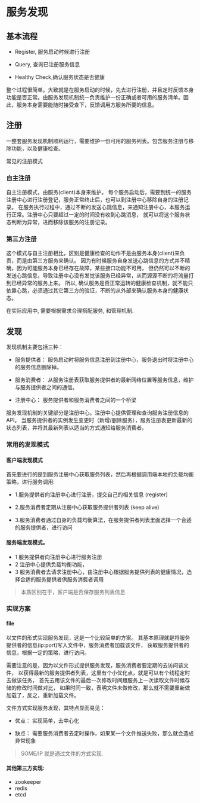 # 服务发现

## 基本流程

* Register, 服务启动时候进行注册

* Query, 查询已注册服务信息

* Healthy Check,确认服务状态是否健康

整个过程很简单。大致就是在服务启动的时候，先去进行注册，并且定时反馈本身功能是否正常。由服务发现机制统一负责维护一份正确或者可用的服务清单。因此，服务本身需要能随时接受查下，反馈调用方服务所要的信息。

## 注册

一整套服务发现机制顺利运行，需要维护一份可用的服务列表。包含服务注册与移除功能，以及健康检查。

常见的注册模式

### 自主注册

自主注册模式，由服务(client)本身来维护。
每个服务启动后，需要到统一的服务注册中心进行注册登记，服务正常终止后，也可以到注册中心移除自身的注册记录。
在服务执行过程中，通过不断的发送心跳信息，来通知注册中心，本服务运行正常。注册中心只要超过一定的时间没有收到心跳消息，
就可以将这个服务状态判断为异常，进而移除该服务的注册记录。

### 第三方注册 
这个模式与自主注册相比，区别是健康检查的动作不是由服务本身(client)来负责，而是由第三方服务来确认。
因为有时候服务自身发送心跳信息的方式并不精确，因为可能服务本身已经存在故障，某些接口功能不可用，
但仍然可以不断的发送心跳信息，导致注册中心没有发觉该服务已经异常，从而源源不断的将流量打到已经异常的服务上来。
所以, 确认服务是否正常运转的健康检查机制，就不能只依靠心跳，必须通过其它第三方的验证，不断的从外部来确认服务本身的健康状态。

在实际应用中, 需要根据需求合理搭配服务, 和管理机制.


## 发现

发现机制主要包括三种：

* 服务提供者：
服务启动时将服务信息注册到注册中心，服务退出时将注册中心的服务信息删除掉。

* 服务消费者：
从服务注册表获取服务提供者的最新网络位置等服务信息，维护与服务提供者之间的通信。

* 注册中心：
服务提供者和服务消费者之间的一个桥梁

服务发现机制的关键部分是注册中心。注册中心提供管理和查询服务注册信息的API。
当服务提供者的实例发生变更时（新增/删除服务），服务注册表更新最新的状态列表，并将其最新列表以适当的方式通知给服务消费者。


### 常用的发现模式

#### 客户端发现模式

首先要进行的是到服务注册中心获取服务列表，然后再根据调用端本地的负载均衡策略，进行服务调用:

* 1.服务提供者向注册中心进行注册，提交自己的相关信息 (register)

* 2.服务消费者定期从注册中心获取服务提供者列表 (keep alive)

* 3.服务消费者通过自身的负载均衡算法，在服务提供者列表里面选择一个合适的服务提供者，进行访问

#### 服务端发现模式。
* 1 服务提供者向注册中心进行服务注册 
* 2 注册中心提供负载均衡功能， 
* 3 服务消费者去请求注册中心，由注册中心根据服务提供列表的健康情况，选择合适的服务提供者供服务消费者调用

> 本质区别在于，客户端是否保存服务列表信息

### 实现方案

#### file

以文件的形式实现服务发现，这是一个比较简单的方案。
其基本原理就是将服务提供者的信息(ip:port)写入文件中，服务消费者加载该文件，
获取服务提供者的信息，根据一定的策略，进行访问。

需要注意的是，因为以文件形式提供服务发现，服务消费者要定期的去访问该文件，
以获得最新的服务提供者列表，这里有个小优化点，就是可以有个线程定时去做该任务，
首先去用该文件的最后一次修改时间跟服务上一次读取文件时候存储的修改时间做对比，
如果时间一致，表明文件未做修改，那么就不需要重新做加载了，反之，重新加载文件。

文件方式实现服务发现，其特点显而易见：

* 优点：
实现简单，去中心化

* 缺点：
需要服务消费者去定时操作，如果某一个文件推送失败，那么就会造成异常现象

> SOME/IP 就是通过文件的方式实现.

#### 其他第三方实现:

* zookeeper
* redis
* etcd
